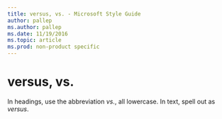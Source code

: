 ```yaml
---
title: versus, vs. - Microsoft Style Guide
author: pallep
ms.author: pallep
ms.date: 11/19/2016
ms.topic: article
ms.prod: non-product specific
---
```


# versus, vs.

In headings, use the abbreviation *vs.*, all lowercase. In text, spell out as *versus*.
